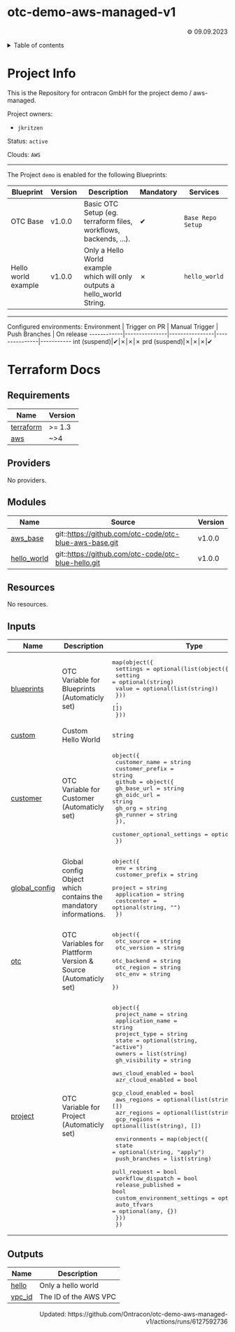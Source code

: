 <!-- OTC-HEADER-START -->
# otc-demo-aws-managed-v1
<p align=right>⚙ 09.09.2023</p>
<details>
<summary>Table of contents</summary>


- [Project Info](#project-info)
- [Terraform Docs](#terraform-docs)
  * [Requirements](#requirements)
  * [Providers](#providers)
  * [Modules](#modules)
  * [Resources](#resources)
  * [Inputs](#inputs)
  * [Outputs](#outputs)
</details>
<!-- OTC-HEADER-END -->

# Project Info

This is the Repository for ontracon GmbH for the project demo / aws-managed.

Project owners:
- `jkritzen`

Status: `active`

Clouds: `AWS`  

___

The Project `demo` is enabled for the following Blueprints:

Blueprint  | Version |Description  | Mandatory | Services
-----------|---------|-------------|-----------|----------
OTC Base | v1.0.0 | Basic OTC Setup (eg. terraform files, workflows, backends, ...).|  ✔  | `Base Repo Setup`
Hello world example | v1.0.0 | Only a Hello World example which will only outputs a hello_world String.|  ✗  | `hello_world`
___

Configured environments:
Environment | Trigger on PR | Manual Trigger | Push Branches | On release
------------|---------------|----------------|---------------|-----------
int (suspend)|✔|✗|✗|✗
prd (suspend)|✗|✗|✗|✔

<!-- OTC-FOOTER-START -->
# Terraform Docs

<!-- BEGIN_TF_DOCS -->
## Requirements

| Name | Version |
|------|---------|
| <a name="requirement_terraform"></a> [terraform](#requirement\_terraform) | >= 1.3 |
| <a name="requirement_aws"></a> [aws](#requirement\_aws) | ~>4 |

## Providers

No providers.

## Modules

| Name | Source | Version |
|------|--------|---------|
| <a name="module_aws_base"></a> [aws\_base](#module\_aws\_base) | git::https://github.com/otc-code/otc-blue-aws-base.git | v1.0.0 |
| <a name="module_hello_world"></a> [hello\_world](#module\_hello\_world) | git::https://github.com/otc-code/otc-blue-hello.git | v1.0.0 |

## Resources

No resources.

## Inputs

| Name | Description | Type | Default | Required |
|------|-------------|------|---------|:--------:|
| <a name="input_blueprints"></a> [blueprints](#input\_blueprints) | OTC Variable for Blueprints (Automaticly set) | <pre>map(object({<br>    settings = optional(list(object({<br>      setting = optional(string)<br>      value   = optional(list(string))<br>      }))<br>    , [])<br>  }))</pre> | `{}` | no |
| <a name="input_custom"></a> [custom](#input\_custom) | Custom Hello World | `string` | `""` | no |
| <a name="input_customer"></a> [customer](#input\_customer) | OTC Variable for Customer (Automaticly set) | <pre>object({<br>    customer_name   = string<br>    customer_prefix = string<br>    github = object({<br>      gh_base_url = string<br>      gh_oidc_url = string<br>      gh_org      = string<br>      gh_runner   = string<br>    }),<br>    customer_optional_settings = optional(any, {})<br>  })</pre> | n/a | yes |
| <a name="input_global_config"></a> [global\_config](#input\_global\_config) | Global config Object which contains the mandatory informations. | <pre>object({<br>    env             = string<br>    customer_prefix = string<br>    project         = string<br>    application     = string<br>    costcenter      = optional(string, "")<br>  })</pre> | n/a | yes |
| <a name="input_otc"></a> [otc](#input\_otc) | OTC Variables for Plattform Version & Source (Automaticly set) | <pre>object({<br>    otc_source  = string<br>    otc_version = string<br>    otc_backend = string<br>    otc_region  = string<br>    otc_env     = string<br>  })</pre> | n/a | yes |
| <a name="input_project"></a> [project](#input\_project) | OTC Variable for Project (Automaticly set) | <pre>object({<br>    project_name      = string<br>    application_name  = string<br>    project_type      = string<br>    state             = optional(string, "active")<br>    owners            = list(string)<br>    gh_visibility     = string<br>    aws_cloud_enabled = bool<br>    azr_cloud_enabled = bool<br>    gcp_cloud_enabled = bool<br>    aws_regions       = optional(list(string), [])<br>    azr_regions       = optional(list(string), [])<br>    gcp_regions       = optional(list(string), [])<br><br>    environments = map(object({<br>      state                       = optional(string, "apply")<br>      push_branches               = list(string)<br>      pull_request                = bool<br>      workflow_dispatch           = bool<br>      release_published           = bool<br>      custom_environment_settings = optional(any, {})<br>      auto_tfvars                 = optional(any, {})<br>    }))<br>  })</pre> | n/a | yes |

## Outputs

| Name | Description |
|------|-------------|
| <a name="output_hello"></a> [hello](#output\_hello) | Only a hello world |
| <a name="output_vpc_id"></a> [vpc\_id](#output\_vpc\_id) | The ID of the AWS VPC |
<!-- END_TF_DOCS -->
<p align=right>Updated: https://github.com/Ontracon/otc-demo-aws-managed-v1/actions/runs/6127592736</p>
<!-- OTC-FOOTER-END -->
